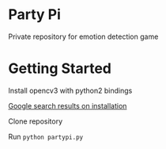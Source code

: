 # Party Pi
Private repository for emotion detection game

# Getting Started
Install opencv3 with python2 bindings

[Google search results on installation](https://www.google.de/webhp?sourceid=chrome-instant&rlz=1C5CHFA_enDE706DE706&ion=1&espv=2&ie=UTF-8#q=opencv3+python+install)

Clone repository

Run `python partypi.py`
